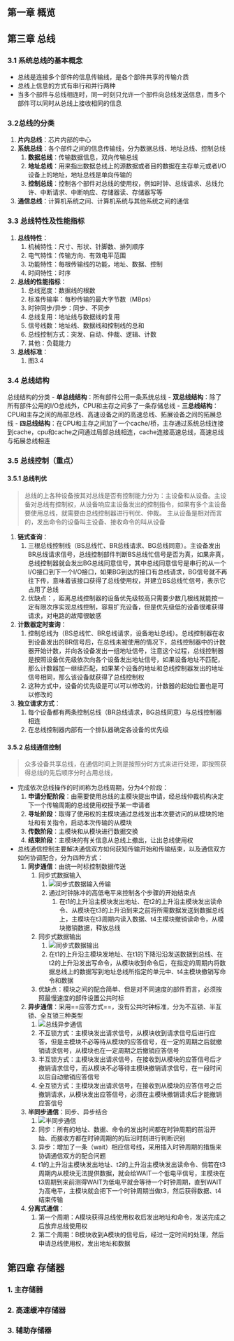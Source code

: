 ## 第一章 概览
## 第三章 总线
### 3.1 系统总线的基本概念
- 总线是连接多个部件的信息传输线，是各个部件共享的传输介质
- 总线上信息的方式有串行和并行两种
- 当多个部件与总线相连时，同一时刻只允许一个部件向总线发送信息，而多个部件可以同时从总线上接收相同的信息

### 3.2总线的分类

1. **片内总线**：芯片内部的中心
2. **系统总线**：各个部件之间的信息传输线，分为数据总线、地址总线、控制总线
	1. **数据总线**：传输数据信息，双向传输总线
	2. **地址总线**：用来指出数据总线上的源数据或者目的数据在主存单元或者I/O设备上的地址，地址总线是单向传输的
	3. **控制总线**：控制各个部件对总线的使用权，例如时钟、总线请求、总线允许、中断请求、中断响应、存储器读、存储器写等
3. **通信总线**：计算机系统之间、计算机系统与其他系统之间的通信 
### 3.3 总线特性及性能指标
1. **总线特性**：
	1. 机械特性：尺寸、形状、针脚数、排列顺序
	2. 电气特性：传输方向、有效电平范围
	3. 功能特性：每根传输线的功能，地址、数据、控制
	4. 时间特性：时序
2. **总线的性能指标**：
	1. 总线宽度：数据线的根数
	2. 标准传输率：每秒传输的最大字节数（MBps）
	3. 时钟同步/异步：同步、不同步
	4. 总线复用：地址线与数据线的复用
	5. 信号线数：地址线、数据线和控制线的总和
	6. 总线控制方式：突发、自动、仲裁、逻辑、计数
	7. 其他：负载能力
3. **总线标准**：
	1. 图3.4
### 3.4 总线结构
总线结构的分类
	- **单总线结构**：所有部件公用一条系统总线
	- **双总线结构**：除了所有部件公用的I/O总线外，CPU和主存之间多了一条存储总线
	- **三总线结构**：CPU和主存之间的局部总线、高速设备之间的高速总线、拓展设备之间的拓展总线
	- **四总线结构**：在CPU和主存之间加了一个cache/桥，主存通过系统总线连接到cache，cpu和cache之间通过局部总线相连，cache连接高速总线，高速总线与拓展总线相连

### 3.5 总线控制（重点）
#### 3.5.1 总线判优
> 总线的上各种设备按其对总线是否有控制能力分为：主设备和从设备。主设备对总线有控制权，从设备响应主设备发出的控制指令，如果有多个主设备要使用总线，就需要由总线控制器进行判优、仲裁。
> 主从设备是相对而言的，发出命令的设备叫主设备、接收命令的叫从设备

1. **链式查询**：
	1. 三根总线控制线（BS总线忙、BR总线请求、BG总线同意）。主设备发出BR总线请求信号，总线控制部件判断BS总线忙信号是否为真，如果非真，总线控制器就会发出BG总线同意信号，其中总线同意信号是串行的从一个I/O接口到下一个I/O接口，如果BG到达的接口有总线请求，BG信号就不再往下传，意味着该接口获得了总线使用权，并建立BS总线忙信号，表示它占用了总线
	2. 优缺点：，距离总线控制器的设备优先级较高只需要少数几根线就能按一定有限次序实现总线控制，容易扩充设备，但是优先级低的设备很难获得请求，对电路的故障很敏感
2. **计数器定时查询**：
	1. 控制总线为（BS总线忙、BR总线请求，设备地址总线）。总线控制器在收到设备发出的BR信号后，在总线未被使用的情况下，总线控制器中的计数器开始计数，并向各设备发出一组地址信号，注意这个过程，总线控制器是按照设备优先级依次向各个设备发出地址信号，如果设备地址不匹配，那么计数器加一继续匹配，如果某个设备的地址和总线控制器发出的地址信号相同，那么该设备就获得了总线控制权
	2. 这种方式中，设备的优先级是可以可以修改的，计数器的起始位置也是可以修改的
3. **独立请求方式**：
	1. 每个设备都有两条控制总线（BR总线请求，BG总线同意）与总线控制器相连
	2. 在总线控制器内部有一个排队器确定各设备的优先级
#### 3.5.2 总线通信控制

> 众多设备共享总线，在通信时间上则是按照分时方式来进行处理，即按照获得总线的先后顺序分时占用总线，

- 完成依次总线操作的时间称为总线周期，分为4个阶段：
	1. **申请分配阶段**：由需要使用总线的主模块提出申请，经总线仲裁机构决定下一个传输周期的总线使用权授予某一申请者
	2. **寻址阶段**：取得了使用权的主模块通过总线发出本次要访问的从模块的地址和有关指令，启动本次传输的从模块
	3. **传数阶段**：主模块和从模块进行数据交换
	4. **结束阶段**：主模块的有关信息从总线上撤出，让出总线使用权
- 总线通信控制主要解决通信双方如何获知传输开始和传输结束，以及通信双方如何协调配合，分为四种方式：
	1. **同步通信**：由统一时标控制数据传送
		1. 同步式数据输入
			1. ![同步式数据输入传输](https://s6.jpg.cm/2021/12/02/LWOsoD.png)
			2. 通过时钟脉冲的高低电平来控制各个步骤的开始结束点
				1. 在t1的上升沿主模块发出地址、在t2的上升沿主模块发出读命令、从模块在t3的上升沿到来之前将所需数据发送到数据总线上，主模块在t3周期内读入数据、t4主模块撤销读命令，从模块撤销数据，释放总线
		2. 同步式数据输出
			1. ![同步式数据输出](https://s6.jpg.cm/2021/12/02/LWOkV6.png)
			2. 在t1的上升沿主模块发地址、在t1的下降沿沿发送数据到总线、在t2的上升沿发出写命令，从模块收到命令后，在指定的周期内将数据总线上的数据写到地址总线所指定的单元中、t4主模块撤销写命令和数据 
		3. 优缺点：模块之间的配合简单、但是对不同速度的部件而言，必须按照最慢速度的部件设置公共时标
	2. **异步通信**：采用==应答方式==，没有公共时钟标准，分为不互锁、半互锁、全互锁三种类型
		1. ![总线异步通信](https://s6.jpg.cm/2021/12/02/LWZnu4.th.png)
		2. 不互锁方式：主模块发出请求信号，从模块收到请求信号后进行应答，但是主模块不必等待从模块的应答信号，在一定的周期之后就撤销请求信号，从模块也在一定周期之后撤销应答信号
		3. 半互锁方式：主模块发出请求信号，在接收到从模块的应答信号后才撤销请求信号，而从模块不必等待主模块撤销请求信号，在一段时间以后自动撤销应答信号
		4. 全互锁方式：主模块发出请求信号，在接收到从模块的应答信号之后撤销请求，从模块发出应答信号，必须在主模块撤销请求后才能撤销应答信号
	3. **半同步通信**：同步、异步结合
		1. ![半同步通信](https://gitee.com/zyanjun/pictures/raw/master/ComputerOrganization/%E6%80%BB%E7%BA%BF%E5%8D%8A%E5%90%8C%E6%AD%A5%E9%80%9A%E4%BF%A1.png)
		2. 同步：所有的地址、数据、命令的发出时间都在时钟周期的前沿开始、而接收方都在时钟周期的的后沿时刻进行判断识别
		3. 异步：增加了一条（wait）相应信号线，采用插入时钟周期的措施来协调通信双方的配合问题
		4. t1的上升沿主模块发出地址、t2的上升沿主模块发出读命令、倘若在t3周期内从模块无法提供数据，就会给WAIT一个低电平信号，主模块在t3周期到来前测得WAIT为低电平就会等待一个时钟周期，直到WAIT为高电平，主模块就会把下一个时钟周期当做t3，然后获得数据、t4结束传输
	4. **分离式通信**：
		1. 第一个周期：A模块获得总线使用权收后发出地址和命令，发送完成之后放弃总线使用权
		2. 第二个周期：B模块收到A模块的信号后，经过一定时间的处理，然后申请总线使用权，发出地址和数据


## 第四章 存储器
### 1. 主存储器
### 2. 高速缓冲存储器
### 3. 辅助存储器
